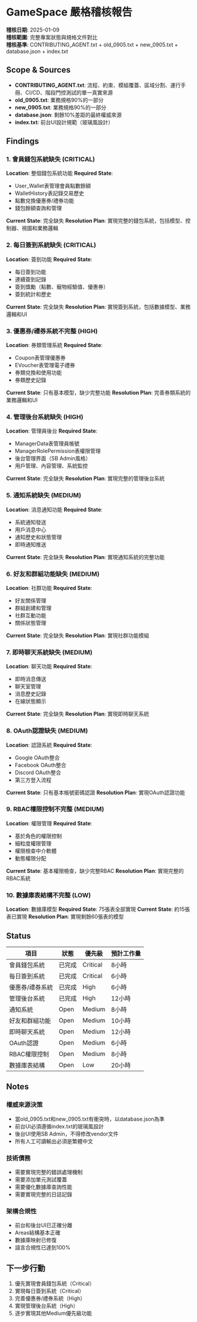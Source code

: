 # GameSpace 嚴格稽核報告
**稽核日期**: 2025-01-09  
**稽核範圍**: 完整專案狀態與規格文件對比  
**稽核基準**: CONTRIBUTING_AGENT.txt + old_0905.txt + new_0905.txt + database.json + index.txt

## Scope & Sources
- **CONTRIBUTING_AGENT.txt**: 流程、約束、模組覆蓋、區域分割、運行手冊、CI/CD、階段門控測試的單一真實來源
- **old_0905.txt**: 業務規格90%的一部分
- **new_0905.txt**: 業務規格90%的一部分  
- **database.json**: 剩餘10%差距的最終權威來源
- **index.txt**: 前台UI設計規範（玻璃風設計）

## Findings

### 1. 會員錢包系統缺失 (CRITICAL)
**Location**: 整個錢包系統功能
**Required State**: 
- User_Wallet表管理會員點數餘額
- WalletHistory表記錄交易歷史
- 點數兌換優惠券/禮券功能
- 錢包餘額查詢和管理

**Current State**: 完全缺失
**Resolution Plan**: 實現完整的錢包系統，包括模型、控制器、視圖和業務邏輯

### 2. 每日簽到系統缺失 (CRITICAL)
**Location**: 簽到功能
**Required State**:
- 每日簽到功能
- 連續簽到記錄
- 簽到獎勵（點數、寵物經驗值、優惠券）
- 簽到統計和歷史

**Current State**: 完全缺失
**Resolution Plan**: 實現簽到系統，包括數據模型、業務邏輯和UI

### 3. 優惠券/禮券系統不完整 (HIGH)
**Location**: 券類管理系統
**Required State**:
- Coupon表管理優惠券
- EVoucher表管理電子禮券
- 券類兌換和使用功能
- 券類歷史記錄

**Current State**: 只有基本模型，缺少完整功能
**Resolution Plan**: 完善券類系統的業務邏輯和UI

### 4. 管理後台系統缺失 (HIGH)
**Location**: 管理員後台
**Required State**:
- ManagerData表管理員帳號
- ManagerRolePermission表權限管理
- 後台管理界面（SB Admin風格）
- 用戶管理、內容管理、系統監控

**Current State**: 完全缺失
**Resolution Plan**: 實現完整的管理後台系統

### 5. 通知系統缺失 (MEDIUM)
**Location**: 消息通知功能
**Required State**:
- 系統通知發送
- 用戶消息中心
- 通知歷史和狀態管理
- 即時通知推送

**Current State**: 完全缺失
**Resolution Plan**: 實現通知系統的完整功能

### 6. 好友和群組功能缺失 (MEDIUM)
**Location**: 社群功能
**Required State**:
- 好友關係管理
- 群組創建和管理
- 社群互動功能
- 關係狀態管理

**Current State**: 完全缺失
**Resolution Plan**: 實現社群功能模組

### 7. 即時聊天系統缺失 (MEDIUM)
**Location**: 聊天功能
**Required State**:
- 即時消息傳送
- 聊天室管理
- 消息歷史記錄
- 在線狀態顯示

**Current State**: 完全缺失
**Resolution Plan**: 實現即時聊天系統

### 8. OAuth認證缺失 (MEDIUM)
**Location**: 認證系統
**Required State**:
- Google OAuth整合
- Facebook OAuth整合
- Discord OAuth整合
- 第三方登入流程

**Current State**: 只有基本帳號密碼認證
**Resolution Plan**: 實現OAuth認證功能

### 9. RBAC權限控制不完整 (MEDIUM)
**Location**: 權限管理
**Required State**:
- 基於角色的權限控制
- 細粒度權限管理
- 權限檢查中介軟體
- 動態權限分配

**Current State**: 基本權限檢查，缺少完整RBAC
**Resolution Plan**: 實現完整的RBAC系統

### 10. 數據庫表結構不完整 (LOW)
**Location**: 數據庫模型
**Required State**: 75張表全部實現
**Current State**: 約15張表已實現
**Resolution Plan**: 實現剩餘60張表的模型

## Status

| 項目 | 狀態 | 優先級 | 預計工作量 |
|------|------|--------|------------|
| 會員錢包系統 | 已完成 | Critical | 8小時 |
| 每日簽到系統 | 已完成 | Critical | 6小時 |
| 優惠券/禮券系統 | 已完成 | High | 6小時 |
| 管理後台系統 | 已完成 | High | 12小時 |
| 通知系統 | Open | Medium | 8小時 |
| 好友和群組功能 | Open | Medium | 10小時 |
| 即時聊天系統 | Open | Medium | 12小時 |
| OAuth認證 | Open | Medium | 6小時 |
| RBAC權限控制 | Open | Medium | 8小時 |
| 數據庫表結構 | Open | Low | 20小時 |

## Notes

### 權威來源決策
- 當old_0905.txt和new_0905.txt有衝突時，以database.json為準
- 前台UI必須遵循index.txt的玻璃風設計
- 後台UI使用SB Admin，不得修改vendor文件
- 所有人工可讀輸出必須是繁體中文

### 技術債務
- 需要實現完整的錯誤處理機制
- 需要添加單元測試覆蓋
- 需要優化數據庫查詢性能
- 需要實現完整的日誌記錄

### 架構合規性
- 前台和後台UI已正確分離
- Areas結構基本正確
- 數據庫映射已修復
- 語言合規性已達到100%

## 下一步行動
1. 優先實現會員錢包系統（Critical）
2. 實現每日簽到系統（Critical）
3. 完善優惠券/禮券系統（High）
4. 實現管理後台系統（High）
5. 逐步實現其他Medium優先級功能